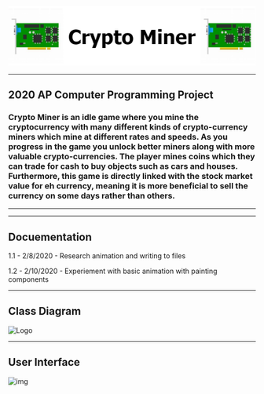 ![Logo](CONTENTS/CryptoMinerLogo.draw.png)
___

## 2020 AP Computer Programming Project
### Crypto Miner is an idle game where you mine the cryptocurrency with many different kinds of crypto-currency miners which mine at different rates and speeds. As you progress in the game you unlock better miners along with more valuable crypto-currencies. The player mines coins which they can trade for cash to buy objects such as cars and houses. Furthermore, this game is directly linked with the stock market value for eh currency, meaning it is more beneficial to sell the currency on some days rather than others.  

___
___

## Docuementation
1.1 - 2/8/2020 - Research animation and writing to files

1.2 - 2/10/2020 - Experiement with basic animation with painting components

___

## Class Diagram
![Logo](https://github.com/ethanbowles03/2020CP2Project/blob/main/CONTENTS/CardBattleClassDiagram.png?raw=true)

___

## User Interface

![img]()

